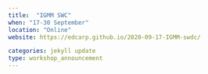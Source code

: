 ```yaml
---
title:  "IGMM SWC"
when: "17-30 September"
location: "Online"
website: https://edcarp.github.io/2020-09-17-IGMM-swdc/

categories: jekyll update
type: workshop_announcement
---
```

